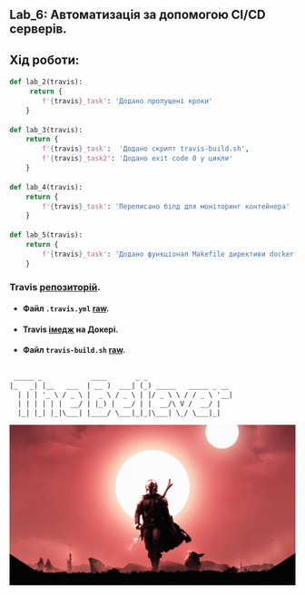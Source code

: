 ## Lab_6: Автоматизація за допомогою CI/CD серверів.

## Хід роботи:
```python
def lab_2(travis):
     return {
        f'{travis}_task': 'Додано пропущені кроки'
    }

def lab_3(travis):
    return {
        f'{travis}_task':  'Додано скрипт travis-build.sh',
        f'{travis}_task2': 'Додано exit code 0 у цикли'
    }

def lab_4(travis):
    return {
        f'{travis}_task': 'Переписано білд для моніторинг контейнера'
    }

def lab_5(travis):
    return {
        f'{travis}_task': 'Додано функціонал Makefile директиви docker-push'
    }
```

### Travis [репозиторій](https://travis-ci.com/github/VasylFil/lbs/).
+ #### Файл `.travis.yml` [raw](https://github.com/VasylFil/lbs/blob/main/.travis.yml).
+ #### Travis [імедж](https://hub.docker.com/r/vasylfil/app) на Докері.
+ #### Файл `travis-build.sh` [raw](https://github.com/VasylFil/lbs/blob/main/Lab_3/scripts/travis-build.sh).
##
```
 _____ _            ____       _ _                     
|_   _| |__   ___  | __ )  ___| (_) _____   _____ _ __ 
  | | | '_ \ / _ \ |  _ \ / _ \ | |/ _ \ \ / / _ \ '__|
  | | | | | |  __/ | |_) |  __/ | |  __/\ V /  __/ |   
  |_| |_| |_|\___| |____/ \___|_|_|\___| \_/ \___|_|   

```
![](./img/mandalorian.jpg)
